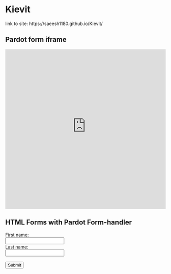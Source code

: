 # Kievit
<head>
link to site: https://saeesh1180.github.io/Kievit/

<script type="text/javascript">
piAId = '552312';
piCId = '92106';
piHostname = 'pi.pardot.com';

(function() {
	function async_load(){
		var s = document.createElement('script'); s.type = 'text/javascript';
		s.src = ('https:' == document.location.protocol ? 'https://pi' : 'http://cdn') + '.pardot.com/pd.js';
		var c = document.getElementsByTagName('script')[0]; c.parentNode.insertBefore(s, c);
	}
	if(window.attachEvent) { window.attachEvent('onload', async_load); }
	else { window.addEventListener('load', async_load, false); }
})();
</script>
</head>

<body>

<h2>Pardot form iframe</h2>

<iframe src="https://info.frieslandcampinaingredients.com/l/551312/2020-10-16/9l963l" width="100%" height="500" type="text/html" frameborder="0" allowTransparency="true" style="border: 0"></iframe>

<h2>HTML Forms with Pardot Form-handler</h2>

<form action="http://info.frieslandcampinaingredients.com/l/551312/2020-11-11/9lxfkj" method="post">
  <label for="firstName">First name:</label><br>
  <input type="text" id="firstName" name="firstName"><br>
  <label for="lastName">Last name:</label><br>
  <input type="text" id="lastName" name="lastName"><br><br>
  <input type="submit" value="Submit">
</form> 
</body>
